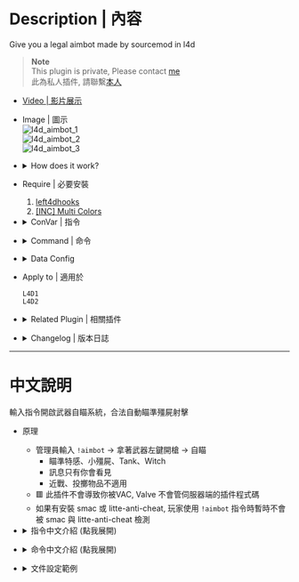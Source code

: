 # Description | 內容
Give you a legal aimbot made by sourcemod in l4d

> __Note__ <br/>
This plugin is private, Please contact [me](/#私人插件列表-private-plugins-list)<br/>
此為私人插件, 請聯繫[本人](/#私人插件列表-private-plugins-list)

* [Video | 影片展示](https://youtu.be/UvHK-LEJ9X8)

* Image | 圖示
	<br/>![l4d_aimbot_1](image/l4d_aimbot_1.gif)
	<br/>![l4d_aimbot_2](image/l4d_aimbot_2.gif)
	<br/>![l4d_aimbot_3](image/l4d_aimbot_3.gif)

* <details><summary>How does it work?</summary>

	* Admin types ```!aimbot``` to enable aimbot -> hold weapon and fire -> enjoy
		* Only you can see the message
		* Target special infecteds, common infecteds, tanks and witches
		* Melee weapons, throwable items not apply
	* 🟥 This won't get you banned or VAC, Valve can't ban you (for cheats) for anything done server side.
	* If you have smac or litte-anti-cheat installed, this plugin will turn off aimbot detection while using ```!aimbot``` command
</details>

* Require | 必要安裝
	1. [left4dhooks](https://forums.alliedmods.net/showthread.php?t=321696)
	2. [[INC] Multi Colors](https://github.com/fbef0102/L4D1_2-Plugins/releases/tag/Multi-Colors)

* <details><summary>ConVar | 指令</summary>

	* cfg/sourcemod/l4d_aimbot.cfg
		```php
		// 0=Plugin off, 1=Plugin on.
		l4d_aimbot_enable "1"

		// Player with these flag have access to enable the protect power (Empty=Everyone, -1=No one)
		l4d_aimbot_flags "z"

		// If 1, off aimbot when player is coverd with bile
		l4d_aimbot_bile_block "1"
		```
</details>

* <details><summary>Command | 命令</summary>

	* **Enable/Disable AimBot**
		```php
		sm_aimbot
		```
</details>

* <details><summary>Data Config</summary>
  
	* [data/l4d_aimbot.cfg](data/l4d_aimbot.cfg)
		> Manual in this file, click for more details...
</details>

* Apply to | 適用於
	```
	L4D1
	L4D2
	```

* <details><summary>Related Plugin | 相關插件</summary>

	1. [SMAC](https://github.com/fbef0102/SMAC): smac for l4d1/2 only
	2. [Little-Anti-Cheat](https://github.com/fbef0102/Little-Anti-Cheat): a free and open source anti-cheat for source games, and runs on SourceMod.
</details>

* <details><summary>Changelog | 版本日誌</summary>

	* v1.0h (2024-10-10)
		* Support l4d1/2 only
		* Remake code, convert code to latest syntax
		* Add Data, adjust damage, distance and damage type
		* Play hit sound on target
		* Add explosive bullet or incendiary bullet
		* Aim and shoot commons, witches
		* Compatible with smac, lilac

	* Original
		* [Original Plugin by Franc1sco](https://forums.alliedmods.net/showthread.php?t=283342)
</details>

- - - -
# 中文說明
輸入指令開啟武器自瞄系統，合法自動瞄準殭屍射擊

* 原理
	* 管理員輸入 ```!aimbot``` -> 拿著武器左鍵開槍 -> 自瞄
		* 瞄準特感、小殭屍、Tank、Witch
		* 訊息只有你會看見
		* 近戰、投擲物品不適用
	* 🟥 此插件不會導致你被VAC, Valve 不會管伺服器端的插件程式碼
	* 如果有安裝 smac 或 litte-anti-cheat, 玩家使用 ```!aimbot``` 指令時暫時不會被 smac 與 litte-anti-cheat 檢測

* <details><summary>指令中文介紹 (點我展開)</summary>

	* cfg/sourcemod/l4d_aimbot.cfg
		```php
		// 0=關閉插件, 1=啟動插件
		l4d_aimbot_enable "1"

		// 擁有這些權限的玩家，才可以輸入 !aimbot 開啟AimBot (留白 = 任何人都能, -1: 無人)
		l4d_aimbot_flags "z"

		// 為1時，被膽汁林在身上的玩家無法使用aimbot
		l4d_aimbot_bile_block "1"
		```
</details>

* <details><summary>命令中文介紹 (點我展開)</summary>

	* **開啟/關閉 AimBot**
		```php
		sm_aimbot
		```
</details>

* <details><summary>文件設定範例</summary>
  
	* [data/l4d_aimbot.cfg](data/l4d_aimbot.cfg)
		> 內有中文說明，可點擊查看
</details>